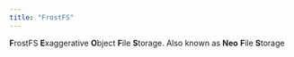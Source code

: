 ```yaml
---
title: "FrostFS"
---
```


**F**rostFS **E**xaggerative **O**bject **F**ile **S**torage. Also known as **Neo** **F**ile **S**torage

